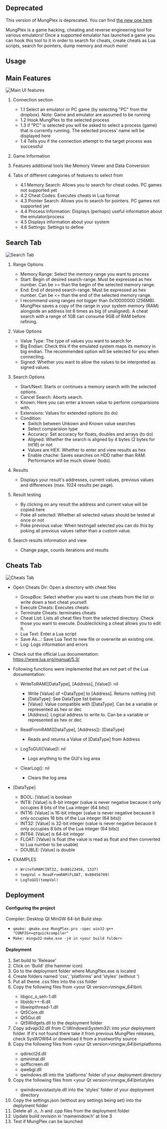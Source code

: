 ## Deprecated
This version of MungPlex is deprecated. You can find [the new one here](https://github.com/CosmoCortney/MungPlex)

MungPlex is a game hacking, cheating and reverse engineering tool for various emulators! Once a supported emulator has launched a game you can hook this tool to it in order to search for cheats, create cheats as Lua scripts, search for pointers, dump memory and much more!

## Usage

## Main Features
![Main UI features](https://github.com/CosmoCortney/MungPlex/tree/master/readme_files/ui01.png?raw=true)

1. Connection section
   - 1.1 Select an emulator or PC game (by selecting "PC" from the dropbox). Note: Game and emulator are assumed to be running
   - 1.2 Hook MungPlex to the selected process
   - 1.3 if "PC" is selected you will be asked to select a process (game) that is currently running. The selected process' name will be displayed here
   - 1.4 Tells you if the connection attempt to the target process was successful

2. Game Information
3. Features additional tools like Memory Viewer and Data Conversion

4. Tabs of different categories of features to select from
   - 4.1 Memory Search: Allows you to search for cheat codes. PC games not supported yet
   - 4.2 Cheat Codes: Executes cheats in Lua format
   - 4.3 Pointer Search: Allows you to search for pointers. PC games not supported yet
   - 4.4 Process Information: Displays (perhaps) useful information about the emulator/process
   - 4.5 Displays information about your system
   - 4.6 Settings: Settings to define

## Search Tab

![Search Tab](https://github.com/CosmoCortney/MungPlex/tree/master/readme_files/ui02.png?raw=true)

1. Range Options
   - Memory Range: Select the memory range you want to process
   - Start: Begin of desired search-range. Must be expressed as hex number. Can be >= than the begin of the selected memory range.
   - End: End of desired search-range. Must be expressed as hex number. Can be <= than the end of the selected memory range.
   - I recommend using ranges not bigger than 0x10000000 (256MB). MungPlex saves a copy of the range in your system memory (RAM) alongside an address list 8 times as big (if unaligned). A cheat search with a range of 1GB can consume 9GB of RAM before refining.

2. Value Options
   - Value Type: The type of values you want to search for
   - Big Endian: Check this if the emulated system maps its memory in big endian. The recommended option will be selected for you when connecting.
   - Signed: Whether you want to allow the values to be interpreted as signed values.

3. Search Options
   - Start/Next: Starts or continues a memory search with the selected options.
   - Cancel Search: Aborts search.
   - Known: Here you can enter a known value to perform comparisions with.
   - Extensions: Values for extended options (to do)
   - Condition: 
     - Switch between Unkown and Known value searches
     - Select comparision type
     - Accuracy: Set accuracy for floats, doubles and arrays (to do)
     - Aligned: Whether the search is aligned by 4 bytes (2 bytes for Int16) or not
     - Values are HEX: Whether to enter and view results as hex
     - Enable chache: Saves searches on HDD rather than RAM. Performance will be much slower (todo).

4. Results
   - Displays your result's addresses, current values, previous values and differences (max. 1024 results per page).

5. Result testing
   - By clicking on any result the address and current value will be copied here
   - Poke all selected: Whether all selected values should be tested at once or not
   - Poke previous value: When testingall selected you can do this by poking all previous values rather than a custom value.

6. Search results information and view
   - Change page, counts iterations and results   


## Cheats Tab

![Cheats Tab](https://github.com/CosmoCortney/MungPlex/tree/master/readme_files/ui03.png?raw=true)

- Open Cheats Dir: Open a directory with cheat files
  - GroupBox: Select whether you want to use cheats from the list or write down a text cheat yourself.
  - Execute Cheats: Executes cheats
  - Terminate Cheats: terminates cheats
  - Cheat List: Lists all cheat files from the selected directory. Check those you want to execute. Doubleclicking a cheat allows you to edit it.
  - Lua Text: Enter a Lua script
  - Save As...: Save Lua Text to new file or overwrite an existing one.
  - Log: Logs information and errors

- Check out the official Lua documentation: https://www.lua.org/manual/5.3/

- Following functions were implemented that are not part of the Lua documentation:
  - WriteToRAM([DataType], [Address], [Value]): nil
    - Write [Value] of <DataType] to [Address]. Returns nothing (nil)
    - [DataType]: See DataType list below
    - [Value]: Value compatible with [DataType]. Can be a variable or represented as hex or dec
    - [Address]: Logical address to write to. Can be a variable or represented as hex or dec

  - ReadFromRAM([DataType], [Address]): [DataType]
    - Reads and returns a Value of [DataType] from Address

  - LogToGUI([Value]): nil
    - Logs anything to the GUI's log area

  - ClearLog(): nil
    - Clears the log area

- [DataType]
  - BOOL: [Value] is boolean
  - INT8: [Value] is 8-bit integer (value is never negative because it only occupies 8 bits of the Lua integer (64 bits))
  - INT16: [Value] is 16-bit integer (value is never negative because it only occupies 16 bits of the Lua integer (64 bits))
  - INT32: [Value] is 32-bit integer (value is never negative because it only occupies 8 bits of the Lua integer (64 bits))
  - INT64: [Value] is 64-bit integer
  - FLOAT: [Value] is float (the value is read as float and then converted to Lua number to be usable)
  - DOUBLE: [Value] is double
  
- EXAMPLES
  - `WriteToRAM(INT32, 0x80123456, 1337)`
  - `tempVal = ReadFromRAM(FLOAT, 0x80456789)`
  - `LogToGUI(tempVal)`


## Deployment

#### Configuring the project
Compiler: Desktop Qt <your version> MinGW 64-bit
Build step:
-	`qmake: qmake.exe MungPlex.pro -spec win32-g++ "CONFIG+=qtquickcompiler"`
-	`Make: mingw32-make.exe -j4 in <your build folder>`

#### Deployment
1. Set build to 'Release'
2. Click on 'Build' (the hammer icon)
3. Go to the deployment folder where MungPlex.exe is located
4. Create folders named 'css', 'platforms' and 'styles' (without ')
5. Put all theme .css files into the css folder
6. Copy the following files from <your Qt installation>\<your Qt version>\mingw<version>_64\bin\
	  - libgcc_s_seh-1.dll
	  - libstdc++-6.dll
	  - libwinpthread-1.dll
	  - Qt5Core.dll
	  - Qt5Gui.dll
	  - Qt5Widgets.dll to the deployment folder
7. Copy advapi32.dll from C:\Windows\System32\ into your deployment folder. If it's not found there take it from previous MungPlex releases, check SysWOW64 or download it from a trustworthy source
8. Copy the following files from <your Qt installation>\<your Qt version>\mingw<version>_64\bin\platforms
	- qdirect2d.dll
	- qminimal.dll
	- qoffscreen.dll
	- qwebgl.dll
	- qwindows.dll into the 'platforms' folder of your deployment directory
9. Copy the following files from <your Qt installation>\<your Qt version>\mingw<version>_64\bin\styles
	- qwindowsvistastyle.dll into the 'styles' folder of your deployment directory
10. Copy the settings.json (without any settings being set) into the deplyment folder
11. Delete all .o, .h and .cpp files from the deployment folder
12. Update build revision in 'mainwindow.h' at line 3
13. Test if MungPlex can be launched
